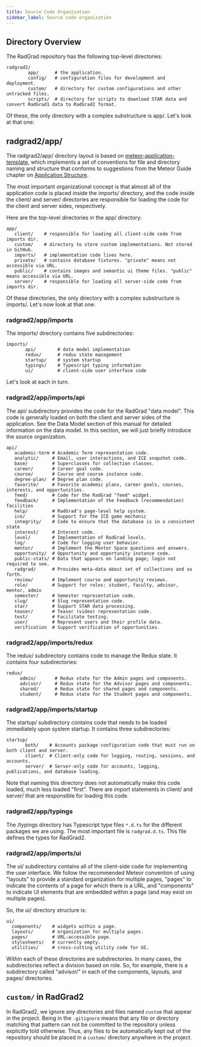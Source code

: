 ```yaml
---
title: Source Code Organization
sidebar_label: Source code organization
---
```


## Directory Overview

The RadGrad repository has the following top-level directories:

```
radgrad2/
        app/      # the application.
        config/   # configuration files for development and deployment.
        custom/   # directory for custom configurations and other untracked files.
        scripts/  # directory for scripts to download STAR data and convert RadGrad1 data to RadGrad2 format.
```

Of these, the only directory with a complex substructure is app/. Let's look at that one:

## radgrad2/app/

The radgrad2/app/ directory layout is based on [meteor-application-template](http://ics-software-engineering.github.io/meteor-application-template/), which implements a set of conventions for file and directory naming and structure that conforms to suggestions from the Meteor Guide chapter on [Application Structure](http://guide.meteor.com/structure.html). 

The most important organizational concept is that almost all of the application code is placed inside the imports/ directory, and the code inside the client/ and server/ directories are responsible for loading the code for the client and server sides, respectively.

Here are the top-level directories in the app/ directory:

```
app/
   client/    # responsible for loading all client-side code from imports dir. 
   custom/    # directory to store custom implementations. Not stored in GitHub.            
   imports/   # implementation code lives here.
   private/   # contains database fixtures. "private" means not accessible via URL.
   public/    # contains images and semantic ui theme files. "public" means accessible via URL.
   server/    # responsible for loading all server-side code from imports dir.
```
Of these directories, the only directory with a complex substructure is imports/.  Let's now look at that one:

### radgrad2/app/imports

The imports/ directory contains five subdirectories:

```
imports/
       api/        # data model implementation
       redux/      # redux state management
       startup/    # system startup
       typings/    # Typescript typing information
       ui/         # client-side user interface code
```

Let's look at each in turn.

### radgrad2/app/imports/api

The api/ subdirectory provides the code for the RadGrad "data model". This code is generally loaded on both the client and server sides of the application.  See the Data Model section of this manual for detailed information on the data model. In this section, we will just briefly introduce the source organization.

```
api/ 
   academic-term # Academic Term representation code.
   analytic/     # Email, user interactions, and ICE snapshot code. 
   base/         # Superclasses for collection classes.
   career/       # Career goal code.
   course/       # Course and course instance code.
   degree-plan/  # Degree plan code.
   favorite/     # Favorite academic plans, career goals, courses, interests, and opportunities.
   feed/         # Code for the RadGrad "feed" widget.
   feedback/     # Implementation of the Feedback (recommendation) facilities
   help/         # RadGrad's page-level help system.
   ice/          # Support for the ICE game mechanic
   integrity/    # Code to ensure that the database is in a consistent state
   interest/     # Interest code.
   level/        # Implementation of RadGrad levels.
   log/          # Code for logging user behavior.
   mentor/       # Implement the Mentor Space questions and answers.
   opportunity/  # Opportunity and opportunity instance code.
   public-stats/ # Data that appears on landing page; login not required to see.
   radgrad/      # Provides meta-data about set of collections and so forth.
   review/       # Implement course and opportunity reviews.
   role/         # Support for roles: student, faculty, advisor, mentor, admin 
   semester/     # Semester representation code.
   slug/         # Slug representation code.
   star/         # Support STAR data processing.
   teaser/       # Teaser (video) representation code.
   test/         # Facilitate testing.
   user/         # Represent users and their profile data.
   verification  # Support verification of opportunities. 
```

### radgrad2/app/imports/redux

The redux/ subdirectory contains code to manage the Redux state. It contains four subdirectories:

```
redux/
     admin/       # Redux state for the Admin pages and components.
     advisor/     # Redux state for the Advisor pages and components.
     shared/      # Redux state for shared pages and components.
     student/     # Redux state for the Student pages and components.
```

### radgrad2/app/imports/startup

The startup/ subdirectory contains code that needs to be loaded immediately upon system startup. It contains three subdirectories:

```
startup/
       both/    # Accounts package configuration code that must run on both client and server.
       client/  # Client-only code for logging, routing, sessions, and accounts.
       server/  # Server-only code for accounts, logging, publications, and database loading.
```

Note that naming this directory does not automatically make this code loaded, much less loaded "first".  There are import
statements in client/ and server/ that are responsible for loading this code. 

### radgrad2/app/typings

The /typings directory has Typescript type files `*.d.ts` for the different packages we are using. The most important file is `radgrad.d.ts`. This file defines the types for RadGrad2.

### radgrad2/app/imports/ui

The ui/ subdirectory contains all of the client-side code for implementing the user interface. We follow the recommended Meteor convention of using "layouts" to provide a standard organization for multiple pages, "pages" to indicate the contents of a page for which there is a URL, and "components" to indicate UI elements that are embedded within a page (and may exist on multiple pages).

So, the ui/ directory structure is:

```
ui/
  components/    # widgets within a page.
  layouts/       # organization for multiple pages.     
  pages/         # URL-accessible page.
  stylesheets/   # currently empty.
  utilities/     # cross-cutting utility code for UI.
```

Within each of these directories are subdirectories. In many cases, the subdirectories reflect a division based on role. So, for example, there is a subdirectory called "advisor/" in each of the components, layouts, and pages/ directories. 

## `custom/` in RadGrad2

In RadGrad2, we ignore any directories and files named `custom` that appear in the project. Being in the `.gitignore` means that any file or directory matching that pattern can not be committed to the repository unless explicitly told otherwise. Thus, any files to be automatically kept out of the repository should be placed in a `custom/` directory anywhere in the project.
